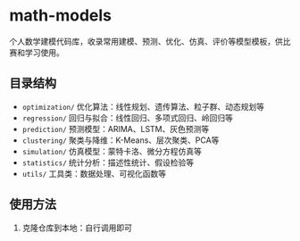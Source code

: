 # math-models

个人数学建模代码库，收录常用建模、预测、优化、仿真、评价等模型模板，供比赛和学习使用。

## 目录结构
- `optimization/` 优化算法：线性规划、遗传算法、粒子群、动态规划等
- `regression/` 回归与拟合：线性回归、多项式回归、岭回归等
- `prediction/` 预测模型：ARIMA、LSTM、灰色预测等
- `clustering/` 聚类与降维：K-Means、层次聚类、PCA等
- `simulation/` 仿真模型：蒙特卡洛、微分方程仿真等
- `statistics/` 统计分析：描述性统计、假设检验等
- `utils/` 工具类：数据处理、可视化函数等

## 使用方法
1. 克隆仓库到本地：自行调用即可
